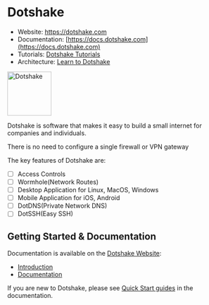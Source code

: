 # Dotshake

- Website: https://dotshake.com
- Documentation: [https://docs.dotshake.com](https://docs.dotshake.com)
- Tutorials: [Dotshake Tutorials](https://docs.dotshake.com/how-to-guides/quick_start)
- Architecture: [Learn to Dotshake](https://docs.dotshake.com/overview/how_it_works)

<img alt="Dotshake" src="https://dotshake-docs-assets.s3.ap-northeast-1.amazonaws.com/dotshake-icon.png" width="100px">

Dotshake is software that makes it easy to build a small internet for companies and individuals.

There is no need to configure a single firewall or VPN gateway

The key features of Dotshake are:

- [ ] Access Controls
- [ ] Wormhole(Network Routes)
- [ ] Desktop Application for Linux, MacOS, Windows
- [ ] Mobile Application for iOS, Android
- [ ] DotDNS(Private Network DNS)
- [ ] DotSSH(Easy SSH)

## Getting Started & Documentation

Documentation is available on the [Dotshake Website](https://dotshake.com):

- [Introduction](https://docs.dotshake.com/ja/overview/how_it_works/)
- [Documentation](https://docs.dotshake.com)

If you are new to Dotshake, please see [Quick Start guides](https://docs.dotshake.com/ja/how-to-guides/quick_start/) in the documentation.

